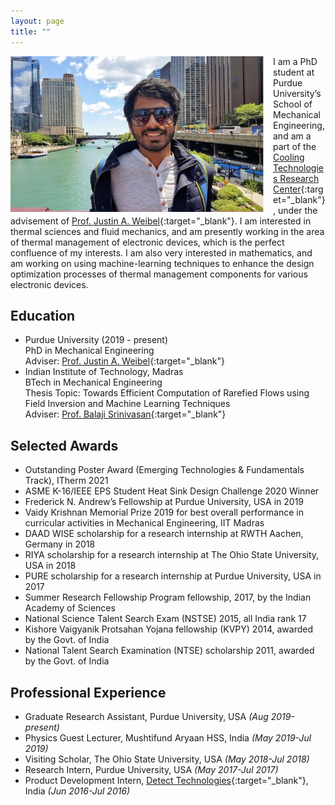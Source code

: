 ```yaml
---
layout: page
title: ""
---
```



<img src="/sp4.JPG" align="left" width="420" alt="picture">

    

I am a PhD student at Purdue University’s School of Mechanical Engineering, and am a part of the [Cooling Technologies Research Center](https://engineering.purdue.edu/CTRC/research/index.php){:target="_blank"}, under the advisement of [Prof. Justin A. Weibel](https://engineering.purdue.edu/ME/People/ptProfile?resource_id=78578){:target="_blank"}. I am interested in thermal sciences and fluid mechanics, and am presently working in the area of thermal management of electronic devices, which is the perfect confluence of my interests. I am also very interested in mathematics, and am working on using machine-learning techniques to enhance the design optimization processes of thermal management components for various electronic devices.

## Education
- Purdue University (2019 - present)\
  PhD in Mechanical Engineering\
  Adviser: [Prof. Justin A. Weibel](https://engineering.purdue.edu/ME/People/ptProfile?resource_id=78578){:target="_blank"}
- Indian Institute of Technology, Madras\
  BTech in Mechanical Engineering\
  Thesis Topic: Towards Efficient Computation of Rarefied Flows using Field Inversion and Machine Learning Techniques\
  Adviser: [Prof. Balaji Srinivasan](https://mech.iitm.ac.in/meiitm/personnal/dr-balaji-srinivasan/){:target="_blank"}

## Selected Awards
- Outstanding Poster Award (Emerging Technologies & Fundamentals Track), ITherm 2021
- ASME K-16/IEEE EPS Student Heat Sink Design Challenge 2020 Winner
- Frederick N. Andrew’s Fellowship at Purdue University, USA in 2019
- Vaidy Krishnan Memorial Prize 2019 for best overall performance in curricular activities in
Mechanical Engineering, IIT Madras
- DAAD WISE scholarship for a research internship at RWTH Aachen, Germany in 2018
- RIYA scholarship for a research internship at The Ohio State University, USA in 2018
- PURE scholarship for a research internship at Purdue University, USA in 2017
- Summer Research Fellowship Program fellowship, 2017, by the Indian Academy of Sciences
- National Science Talent Search Exam (NSTSE) 2015, all India rank 17
- Kishore Vaigyanik Protsahan Yojana fellowship (KVPY) 2014, awarded by the Govt. of India
- National Talent Search Examination (NTSE) scholarship 2011, awarded by the Govt. of India

## Professional Experience
- Graduate Research Assistant, Purdue University, USA *(Aug 2019-present)*
- Physics Guest Lecturer, Mushtifund Aryaan HSS, India *(May 2019-Jul 2019)*
- Visiting Scholar, The Ohio State University, USA *(May 2018-Jul 2018)*
- Research Intern, Purdue University, USA *(May 2017-Jul 2017)*
- Product Development Intern, [Detect Technologies](https://detecttechnologies.com/){:target="_blank"}, India *(Jun 2016-Jul 2016)*
